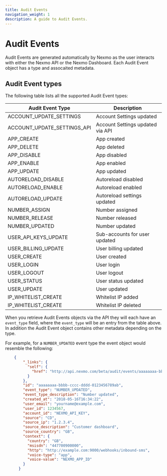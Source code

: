 ```yaml
---
title: Audit Events
navigation_weight: 1
description: A guide to Audit Events.
---
```


# Audit Events

Audit Events are generated automatically by Nexmo as the user interacts with either the Nexmo API or the Nexmo Dashboard. Each Audit Event object has a type and assocaited metadata.

## Audit Event types 

The following table lists all the supported Audit Event types:

| Audit Event Type | Description |
|----|----|
| ACCOUNT_UPDATE_SETTINGS | Account Settings updated |
| ACCOUNT_UPDATE_SETTINGS_API | Account Settings updated via API |
| APP_CREATE | App created |
| APP_DELETE | App deleted |
| APP_DISABLE | App disabled |
| APP_ENABLE | App enabled |
| APP_UPDATE | App updated |
| AUTORELOAD_DISABLE | Autoreload disabled |
| AUTORELOAD_ENABLE | Autoreload enabled |
| AUTORELOAD_UPDATE | Autoreload settings updated |
| NUMBER_ASSIGN | Number assigned |
| NUMBER_RELEASE | Number released |
| NUMBER_UPDATED | Number updated |
| USER_API_KEYS_UPDATE | Sub-accounts for user updated |
| USER_BILLING_UPDATE | User billing updated |
| USER_CREATE | User created |
| USER_LOGIN | User login |
| USER_LOGOUT | User logout |
| USER_STATUS | User status updated |
| USER_UPDATE | User updated |
| IP_WHITELIST_CREATE | Whitelist IP added |
| IP_WHITELIST_CREATE | Whitelist IP deleted |

When you retrieve Audit Events objects via the API they will each have an `event_type` field, where the `event_type` will be an entry from the table above. In addition the Audit Event object contains other metadata depending on the type.

For example, for a `NUMBER_UPDATED` event type the event object would resemble the following:

``` json
    {
        "_links": {
          "self": {
            "href": "http://api.nexmo.com/beta/audit/events/aaaaaaaa-bbbb-cccc-dddd-0123456789ab"
          }
        },
        "id": "aaaaaaaa-bbbb-cccc-dddd-0123456789ab",
        "event_type": "NUMBER_UPDATED",
        "event_type_description": "Number updated",
        "created_at": "2018-05-16T16:34:22",
        "user_email": "yourname@example.com",
        "user_id": 1234567,
        "account_id": "NEXMO_API_KEY",
        "source": "CD",
        "source_ip": "1.2.3.4",
        "source_description": "Customer dashboard",
        "source_country": "GB",
        "context": {
          "country": "GB",
          "msisdn": "447700900000",
          "http": "http://example.com:9000/webhooks/inbound-sms",
          "voice-type": "app",
          "voice-value": "NEXMO_APP_ID"
        }
      }
```
